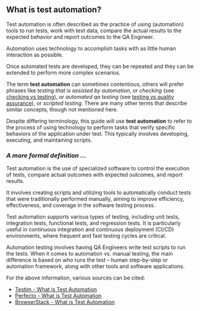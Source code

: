 ## What is test automation?

Test automation is often described as the practice of using (automation) tools to run tests, work with test data, compare the actual results to the expected behavior and report outcomes to the QA Engineer.

Automation uses technology to accomplish tasks with as little human interaction as possible.

Once automated tests are developed, they can be repeated and they can be extended to perform more complex scenarios.

The term **test automation** can sometimes contentious, 
others will prefer phrases like <em>testing that is assisted by automation</em>, 
or <em>checking</em> (see [checking vs testing](https://developsense.com/blog/2009/08/testing-vs-checking)), 
or <em>automated qa testing</em> (see [testing vs quality assurance](https://www.browserstack.com/guide/quality-assurance-vs-testing)), 
or <em>scripted testing</em>. There are many other terms that describe similar concepts, though not mentioned here.

Despite differing terminology, this guide will use **test automation** to refer to the process of using technology to perform tasks that verify specific behaviors of the application under test. This typically involves developing, executing, and maintaining scripts.

### <em>A more formal definition …</em> <p>
Test automation is the use of specialized software to control the execution of tests, compare actual outcomes with expected outcomes, and report results. 

It involves creating scripts and utilizing tools to automatically conduct tests that were traditionally performed manually, aiming to improve efficiency, effectiveness, and coverage in the software testing process.

Test automation supports various types of testing, including unit tests, integration tests, functional tests, and regression tests. It is particularly useful in continuous integration and continuous deployment (CI/CD) environments, where frequent and fast testing cycles are critical.


Automation testing involves having QA Engineers write test scripts to run the tests. When it comes to automation vs. manual testing, the main difference is based on who runs the test – human step-by-step or automation framework, along with other tools and software applications.

For the above information, various sources can be cited:

* [Testim - What is Test Automation](https://www.testim.io/blog/what-is-test-automation/)
* [Perfecto - What is Test Automation](https://www.perfecto.io/blog/what-is-test-automation)
* [BrowserStack - What is Test Automation](https://www.browserstack.com/guide/what-is-test-automation)





